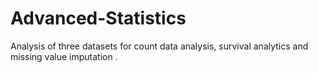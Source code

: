 # Advanced-Statistics
Analysis of three datasets for count data analysis, survival analytics and missing value imputation .
